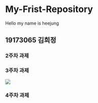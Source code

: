 # My-Frist-Repository
Hello my name is heejung
## 19173065 김희정
### 2주차 과제
### 3주차 과제
<img width="" height="" src=".Png/3-1task.png"></img>
### 4주차 과제

